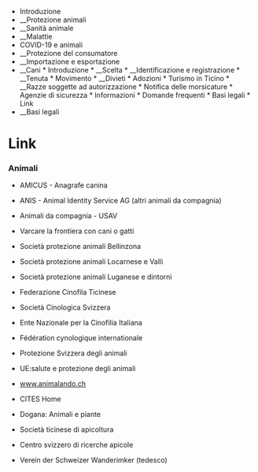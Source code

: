   * Introduzione
  *  __Protezione animali
  *  __Sanità animale
  *  __Malattie
  * COVID-19 e animali
  *  __Protezione del consumatore
  *  __Importazione e esportazione
  *  __Cani
    * Introduzione
    *  __Scelta
    *  __Identificazione e registrazione
    *  __Tenuta
    * Movimento
    *  __Divieti
    * Adozioni
    * Turismo in Ticino
    *  __Razze soggette ad autorizzazione
    * Notifica delle morsicature
    * Agenzie di sicurezza
    * Informazioni
    * Domande frequenti
    * Basi legali
    * Link
  *  __Basi legali

#  Link

###  Animali

  * AMICUS - Anagrafe canina
  * ANIS - Animal Identity Service AG (altri animali da compagnia)  

  * Animali da compagnia - USAV
  * Varcare la frontiera con cani o gatti
  * Società protezione animali Bellinzona
  * Società protezione animali Locarnese e Valli
  * Società protezione animali Luganese e dintorni
  * Federazione Cinofila Ticinese
  * Società Cinologica Svizzera
  * Ente Nazionale per la Cinofilia Italiana
  * Fédération cynologique internationale
  * Protezione Svizzera degli animali
  * UE:salute e protezione degli animali
  * www.animalando.ch
  * CITES Home
  * Dogana: Animali e piante
  * Società ticinese di apicoltura
  * Centro svizzero di ricerche apicole
  * Verein der Schweizer Wanderimker (tedesco)

